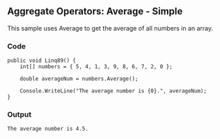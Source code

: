 ## Aggregate Operators: Average - Simple ##

This sample uses Average to get the average of all numbers in an array.

### Code ###

```
public void Linq89() {
    int[] numbers = { 5, 4, 1, 3, 9, 8, 6, 7, 2, 0 };
    
    double averageNum = numbers.Average();
    
    Console.WriteLine("The average number is {0}.", averageNum);
}

```

### Output ###

```
The average number is 4.5.
```
